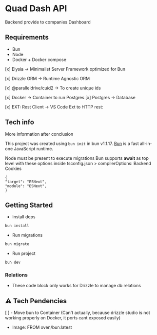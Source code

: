 # Quad Dash API
Backend provide to companies Dashboard


## Requirements
- Bun
- Node
- Docker + Docker compose

[x] Elysia -> Minimalist Server Framework optimized for Bun

[x] Drizzle ORM -> Runtime Agnostic ORM

[x] @paralleldrive/cuid2 -> To create unique ids

[x] Docker -> Container to run Postgres
[x] Postgres -> Database

[x] EXT: Rest Client -> VS Code Ext to HTTP rest:

## Tech info

More information after conclusion

This project was created using `bun init` in bun v1.1.17. [Bun](https://bun.sh) is a fast all-in-one JavaScript runtime.

Node must be present to execute migrations
Bun supports **await** as top level with these options inside tsconfig.json > compilerOptions:
Backend Cookies

```
{
"target": "ESNext",
"module": "ESNext",
}
```
## Getting Started
- Install deps
```bash
bun install
```
- Run migrations
```bash
bun migrate
```
- Run project
```bash
bun dev
```
### Relations
- These code block only works for Drizzle to manage db relations

## ⚠️ Tech Pendencies
[ ] - Move bun to Container (Can't actually, because drizzle studio is not working properly on Docker, it ports cant exposed easily)
   *  Image: FROM oven/bun:latest

